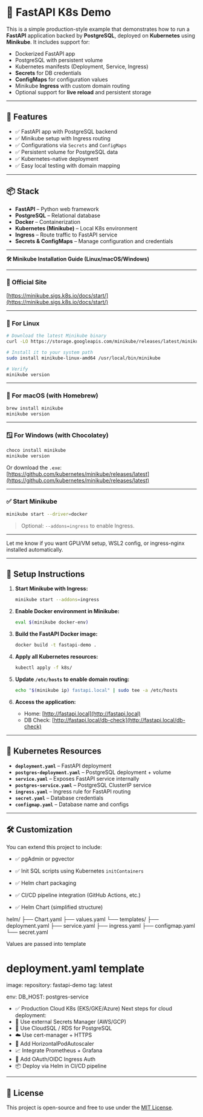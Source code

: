 # 🚀 FastAPI K8s Demo

This is a simple production-style example that demonstrates how to run a **FastAPI** application backed by **PostgreSQL**, deployed on **Kubernetes** using **Minikube**. It includes support for:

* Dockerized FastAPI app
* PostgreSQL with persistent volume
* Kubernetes manifests (Deployment, Service, Ingress)
* **Secrets** for DB credentials
* **ConfigMaps** for configuration values
* Minikube **Ingress** with custom domain routing
* Optional support for **live reload** and persistent storage

---

## 🧱 Features

* ✅ FastAPI app with PostgreSQL backend
* ✅ Minikube setup with Ingress routing
* ✅ Configurations via `Secrets` and `ConfigMaps`
* ✅ Persistent volume for PostgreSQL data
* ✅ Kubernetes-native deployment
* ✅ Easy local testing with domain mapping

---

## 📦 Stack

* **FastAPI** – Python web framework
* **PostgreSQL** – Relational database
* **Docker** – Containerization
* **Kubernetes (Minikube)** – Local K8s environment
* **Ingress** – Route traffic to FastAPI service
* **Secrets & ConfigMaps** – Manage configuration and credentials

---

**🛠️ Minikube Installation Guide (Linux/macOS/Windows)**

---

### **🔗 Official Site**

[https://minikube.sigs.k8s.io/docs/start/](https://minikube.sigs.k8s.io/docs/start/)

---

### **🐧 For Linux**

```bash
# Download the latest Minikube binary
curl -LO https://storage.googleapis.com/minikube/releases/latest/minikube-linux-amd64

# Install it to your system path
sudo install minikube-linux-amd64 /usr/local/bin/minikube

# Verify
minikube version
```

---

### **🍎 For macOS (with Homebrew)**

```bash
brew install minikube
minikube version
```

---

### **🪟 For Windows (with Chocolatey)**

```powershell
choco install minikube
minikube version
```

Or download the `.exe`:
[https://github.com/kubernetes/minikube/releases/latest](https://github.com/kubernetes/minikube/releases/latest)

---

### **✅ Start Minikube**

```bash
minikube start --driver=docker
```

> Optional: `--addons=ingress` to enable Ingress.

---

Let me know if you want GPU/VM setup, WSL2 config, or ingress-nginx installed automatically.

---

## 🚦 Setup Instructions

1. **Start Minikube with Ingress:**

   ```bash
   minikube start --addons=ingress
   ```

2. **Enable Docker environment in Minikube:**

   ```bash
   eval $(minikube docker-env)
   ```

3. **Build the FastAPI Docker image:**

   ```bash
   docker build -t fastapi-demo .
   ```

4. **Apply all Kubernetes resources:**

   ```bash
   kubectl apply -f k8s/
   ```

5. **Update `/etc/hosts` to enable domain routing:**

   ```bash
   echo "$(minikube ip) fastapi.local" | sudo tee -a /etc/hosts
   ```

6. **Access the application:**

   * Home: [http://fastapi.local](http://fastapi.local)
   * DB Check: [http://fastapi.local/db-check](http://fastapi.local/db-check)

---

## 📁 Kubernetes Resources

* **`deployment.yaml`** – FastAPI deployment
* **`postgres-deployment.yaml`** – PostgreSQL deployment + volume
* **`service.yaml`** – Exposes FastAPI service internally
* **`postgres-service.yaml`** – PostgreSQL ClusterIP service
* **`ingress.yaml`** – Ingress rule for FastAPI routing
* **`secret.yaml`** – Database credentials
* **`configmap.yaml`** – Database name and configs

---

## 🛠️ Customization

You can extend this project to include:

* ✅ pgAdmin or pgvector
* ✅ Init SQL scripts using Kubernetes `initContainers`
* ✅ Helm chart packaging
* ✅ CI/CD pipeline integration (GitHub Actions, etc.)

* ✅ Helm Chart (simplified structure)

helm/
├── Chart.yaml
├── values.yaml
└── templates/
    ├── deployment.yaml
    ├── service.yaml
    ├── ingress.yaml
    ├── configmap.yaml
    └── secret.yaml

Values are passed into template

# deployment.yaml template

image:
  repository: fastapi-demo
  tag: latest

env:
  DB_HOST: postgres-service

* ✅ Production Cloud K8s (EKS/GKE/Azure)
   Next steps for cloud deployment:
* 🔐 Use external Secrets Manager (AWS/GCP)
* 🔐 Use CloudSQL / RDS for PostgreSQL
* ☁️ Use cert-manager + HTTPS
* 🔁 Add HorizontalPodAutoscaler
* 📈 Integrate Prometheus + Grafana
* 🚪 Add OAuth/OIDC Ingress Auth
* 📦 Deploy via Helm in CI/CD pipeline

---

## 📜 License

This project is open-source and free to use under the [MIT License](LICENSE).
